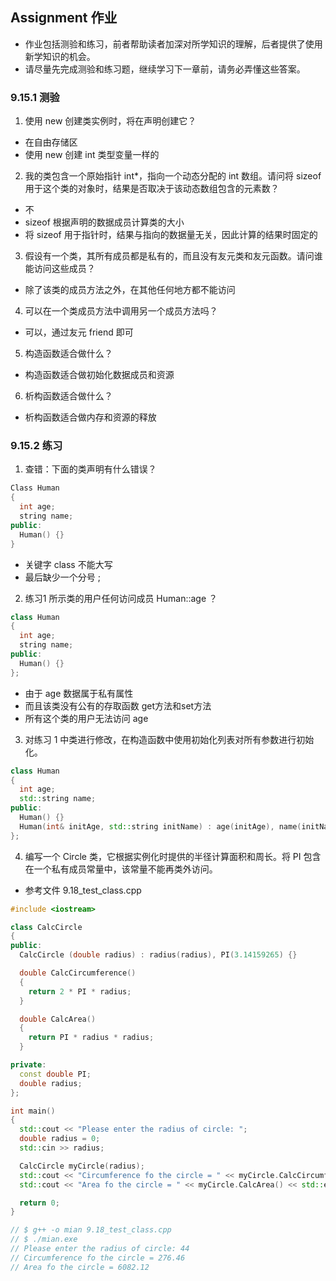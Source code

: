 ## Assignment 作业
- 作业包括测验和练习，前者帮助读者加深对所学知识的理解，后者提供了使用新学知识的机会。
- 请尽量先完成测验和练习题，继续学习下一章前，请务必弄懂这些答案。

### 9.15.1 测验
1. 使用 new 创建类实例时，将在声明创建它？
- 在自由存储区
- 使用 new 创建 int 类型变量一样的

2. 我的类包含一个原始指针 int*，指向一个动态分配的 int 数组。请问将 sizeof 用于这个类的对象时，结果是否取决于该动态数组包含的元素数？
- 不
- sizeof 根据声明的数据成员计算类的大小
- 将 sizeof 用于指针时，结果与指向的数据量无关，因此计算的结果时固定的

3. 假设有一个类，其所有成员都是私有的，而且没有友元类和友元函数。请问谁能访问这些成员？
- 除了该类的成员方法之外，在其他任何地方都不能访问

4. 可以在一个类成员方法中调用另一个成员方法吗？
- 可以，通过友元 friend 即可

5. 构造函数适合做什么？
- 构造函数适合做初始化数据成员和资源

6. 析构函数适合做什么？
- 析构函数适合做内存和资源的释放


### 9.15.2 练习
1. 查错：下面的类声明有什么错误？
```C++
Class Human
{
  int age;
  string name;
public: 
  Human() {}
}
```
- 关键字 class 不能大写
- 最后缺少一个分号 ;

2. 练习1 所示类的用户任何访问成员 Human::age ？
```C++
class Human
{
  int age;
  string name;
public: 
  Human() {}
};
```
- 由于 age 数据属于私有属性
- 而且该类没有公有的存取函数 get方法和set方法
- 所有这个类的用户无法访问 age

3. 对练习 1 中类进行修改，在构造函数中使用初始化列表对所有参数进行初始化。
```C++
class Human
{
  int age;
  std::string name;
public: 
  Human() {}
  Human(int& initAge, std::string initName) : age(initAge), name(initName) {}
};
```

4. 编写一个 Circle 类，它根据实例化时提供的半径计算面积和周长。将 PI 包含在一个私有成员常量中，该常量不能再类外访问。
- 参考文件 9.18_test_class.cpp
```C++
#include <iostream>

class CalcCircle
{
public:
  CalcCircle (double radius) : radius(radius), PI(3.14159265) {}

  double CalcCircumference()
  {
    return 2 * PI * radius;
  }

  double CalcArea()
  {
    return PI * radius * radius;
  }

private:
  const double PI;
  double radius;
};

int main()
{
  std::cout << "Please enter the radius of circle: ";
  double radius = 0;
  std::cin >> radius;

  CalcCircle myCircle(radius);
  std::cout << "Circumference fo the circle = " << myCircle.CalcCircumference() << std::endl;
  std::cout << "Area fo the circle = " << myCircle.CalcArea() << std::endl;

  return 0;
}

// $ g++ -o mian 9.18_test_class.cpp 
// $ ./mian.exe
// Please enter the radius of circle: 44
// Circumference fo the circle = 276.46
// Area fo the circle = 6082.12
```